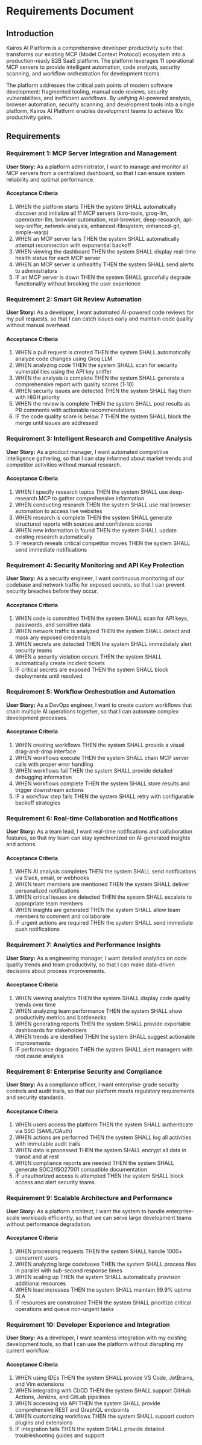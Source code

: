 # Requirements Document

## Introduction

Kairos AI Platform is a comprehensive developer productivity suite that transforms our existing MCP (Model Context Protocol) ecosystem into a production-ready B2B SaaS platform. The platform leverages 11 operational MCP servers to provide intelligent automation, code analysis, security scanning, and workflow orchestration for development teams.

The platform addresses the critical pain points of modern software development: fragmented tooling, manual code reviews, security vulnerabilities, and inefficient workflows. By unifying AI-powered analysis, browser automation, security scanning, and development tools into a single platform, Kairos AI Platform enables development teams to achieve 10x productivity gains.

## Requirements

### Requirement 1: MCP Server Integration and Management

**User Story:** As a platform administrator, I want to manage and monitor all MCP servers from a centralized dashboard, so that I can ensure system reliability and optimal performance.

#### Acceptance Criteria

1. WHEN the platform starts THEN the system SHALL automatically discover and initialize all 11 MCP servers (kiro-tools, groq-llm, openrouter-llm, browser-automation, real-browser, deep-research, api-key-sniffer, network-analysis, enhanced-filesystem, enhanced-git, simple-warp)
2. WHEN an MCP server fails THEN the system SHALL automatically attempt reconnection with exponential backoff
3. WHEN viewing the dashboard THEN the system SHALL display real-time health status for each MCP server
4. WHEN an MCP server is unhealthy THEN the system SHALL send alerts to administrators
5. IF an MCP server is down THEN the system SHALL gracefully degrade functionality without breaking the user experience

### Requirement 2: Smart Git Review Automation

**User Story:** As a developer, I want automated AI-powered code reviews for my pull requests, so that I can catch issues early and maintain code quality without manual overhead.

#### Acceptance Criteria

1. WHEN a pull request is created THEN the system SHALL automatically analyze code changes using Groq LLM
2. WHEN analyzing code THEN the system SHALL scan for security vulnerabilities using the API key sniffer
3. WHEN the analysis is complete THEN the system SHALL generate a comprehensive report with quality scores (1-10)
4. WHEN security issues are detected THEN the system SHALL flag them with HIGH priority
5. WHEN the review is complete THEN the system SHALL post results as PR comments with actionable recommendations
6. IF the code quality score is below 7 THEN the system SHALL block the merge until issues are addressed

### Requirement 3: Intelligent Research and Competitive Analysis

**User Story:** As a product manager, I want automated competitive intelligence gathering, so that I can stay informed about market trends and competitor activities without manual research.

#### Acceptance Criteria

1. WHEN I specify research topics THEN the system SHALL use deep-research MCP to gather comprehensive information
2. WHEN conducting research THEN the system SHALL use real browser automation to access live websites
3. WHEN research is complete THEN the system SHALL generate structured reports with sources and confidence scores
4. WHEN new information is found THEN the system SHALL update existing research automatically
5. IF research reveals critical competitor moves THEN the system SHALL send immediate notifications

### Requirement 4: Security Monitoring and API Key Protection

**User Story:** As a security engineer, I want continuous monitoring of our codebase and network traffic for exposed secrets, so that I can prevent security breaches before they occur.

#### Acceptance Criteria

1. WHEN code is committed THEN the system SHALL scan for API keys, passwords, and sensitive data
2. WHEN network traffic is analyzed THEN the system SHALL detect and mask any exposed credentials
3. WHEN secrets are detected THEN the system SHALL immediately alert security teams
4. WHEN a security violation occurs THEN the system SHALL automatically create incident tickets
5. IF critical secrets are exposed THEN the system SHALL block deployments until resolved

### Requirement 5: Workflow Orchestration and Automation

**User Story:** As a DevOps engineer, I want to create custom workflows that chain multiple AI operations together, so that I can automate complex development processes.

#### Acceptance Criteria

1. WHEN creating workflows THEN the system SHALL provide a visual drag-and-drop interface
2. WHEN workflows execute THEN the system SHALL chain MCP server calls with proper error handling
3. WHEN workflows fail THEN the system SHALL provide detailed debugging information
4. WHEN workflows complete THEN the system SHALL store results and trigger downstream actions
5. IF a workflow step fails THEN the system SHALL retry with configurable backoff strategies

### Requirement 6: Real-time Collaboration and Notifications

**User Story:** As a team lead, I want real-time notifications and collaboration features, so that my team can stay synchronized on AI-generated insights and actions.

#### Acceptance Criteria

1. WHEN AI analysis completes THEN the system SHALL send notifications via Slack, email, or webhooks
2. WHEN team members are mentioned THEN the system SHALL deliver personalized notifications
3. WHEN critical issues are detected THEN the system SHALL escalate to appropriate team members
4. WHEN insights are generated THEN the system SHALL allow team members to comment and collaborate
5. IF urgent actions are required THEN the system SHALL send immediate push notifications

### Requirement 7: Analytics and Performance Insights

**User Story:** As a engineering manager, I want detailed analytics on code quality trends and team productivity, so that I can make data-driven decisions about process improvements.

#### Acceptance Criteria

1. WHEN viewing analytics THEN the system SHALL display code quality trends over time
2. WHEN analyzing team performance THEN the system SHALL show productivity metrics and bottlenecks
3. WHEN generating reports THEN the system SHALL provide exportable dashboards for stakeholders
4. WHEN trends are identified THEN the system SHALL suggest actionable improvements
5. IF performance degrades THEN the system SHALL alert managers with root cause analysis

### Requirement 8: Enterprise Security and Compliance

**User Story:** As a compliance officer, I want enterprise-grade security controls and audit trails, so that our platform meets regulatory requirements and security standards.

#### Acceptance Criteria

1. WHEN users access the platform THEN the system SHALL authenticate via SSO (SAML/OAuth)
2. WHEN actions are performed THEN the system SHALL log all activities with immutable audit trails
3. WHEN data is processed THEN the system SHALL encrypt all data in transit and at rest
4. WHEN compliance reports are needed THEN the system SHALL generate SOC2/ISO27001 compatible documentation
5. IF unauthorized access is attempted THEN the system SHALL block access and alert security teams

### Requirement 9: Scalable Architecture and Performance

**User Story:** As a platform architect, I want the system to handle enterprise-scale workloads efficiently, so that we can serve large development teams without performance degradation.

#### Acceptance Criteria

1. WHEN processing requests THEN the system SHALL handle 1000+ concurrent users
2. WHEN analyzing large codebases THEN the system SHALL process files in parallel with sub-second response times
3. WHEN scaling up THEN the system SHALL automatically provision additional resources
4. WHEN load increases THEN the system SHALL maintain 99.9% uptime SLA
5. IF resources are constrained THEN the system SHALL prioritize critical operations and queue non-urgent tasks

### Requirement 10: Developer Experience and Integration

**User Story:** As a developer, I want seamless integration with my existing development tools, so that I can use the platform without disrupting my current workflow.

#### Acceptance Criteria

1. WHEN using IDEs THEN the system SHALL provide VS Code, JetBrains, and Vim extensions
2. WHEN integrating with CI/CD THEN the system SHALL support GitHub Actions, Jenkins, and GitLab pipelines
3. WHEN accessing via API THEN the system SHALL provide comprehensive REST and GraphQL endpoints
4. WHEN customizing workflows THEN the system SHALL support custom plugins and extensions
5. IF integration fails THEN the system SHALL provide detailed troubleshooting guides and support